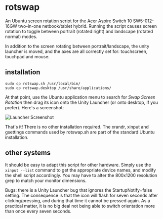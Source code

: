 # rotswap

An Ubuntu screen rotation script for the Acer Aspire Switch 10 SW5-012-16GW two-in-one netbook/tablet hybrid. Running the script causes screen rotation to toggle between portrait (rotated right) and landscape (rotated normal) modes.

In addition to the screen rotating between portrait/landscape, the unity launcher is moved, and the axes are all correctly set for: touchscreen, touchpad and mouse.

## installation

    sudo cp rotswap.sh /usr/local/bin/
    sudo cp rotswap.desktop /usr/share/applications/

At that point, use the Ubuntu application menu to search for *Swap Screen Rotation* then drag its icon onto the Unity Launcher (or onto desktop, if you prefer). Here's a screenshot:

![Launcher Screenshot](img/screenshot#1.png)

That's it! There is no other installation required. The xrandr, xinput and gsettings commands used by rotswap.sh are part of the standard Ubuntu installation.

## other systems

It should be easy to adapt this script for other hardware. Simply use the `xinput --list` command to get the appropriate device names, and modify the shell script accordingly. You may have to alter the 800x1200 resolution grep to match your monitor dimensions.

Bugs: there is a Unity Launcher bug that ignores the StartupNotify=false setting. The consequence is that the icon will flash for seven seconds after clicking/pressing, and during that time it cannot be pressed again. As a practical matter, it is no big deal not being able to switch orientation more than once every seven seconds.
